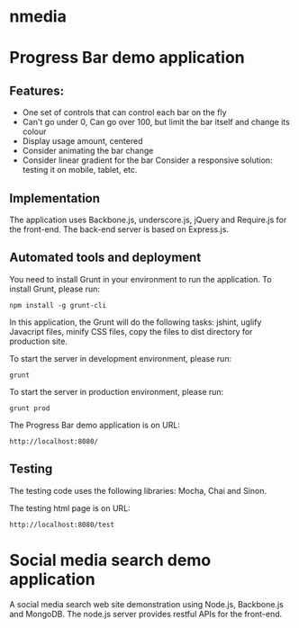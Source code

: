 nmedia
======

# Progress Bar demo application

## Features:
* One set of controls that can control each bar on the fly 
* Can't go under 0, Can go over 100, but limit the bar itself and change its colour 
* Display usage amount, centered 
* Consider animating the bar change 
* Consider linear gradient for the bar Consider a responsive solution: testing it on mobile, tablet, etc.

## Implementation
The application uses Backbone.js, underscore.js, jQuery and Require.js for the front-end. The back-end server is based on Express.js.

## Automated tools and deployment

You need to install Grunt in your environment to run the application. To install Grunt, please run:
```
npm install -g grunt-cli
```

In this application, the Grunt will do the following tasks: jshint, uglify Javacript files, minify CSS files, copy the files to dist directory for production site.

To start the server in development environment, please run:

```
grunt
```
To start the server in production environment, please run:
```
grunt prod
```
The Progress Bar demo application is on URL:
```
http://localhost:8080/
```
## Testing

The testing code uses the following libraries: Mocha, Chai and Sinon.

The testing html page is on URL:
```
http://localhost:8080/test
```

# Social media search demo application

A social media search web site demonstration using Node.js, Backbone.js and MongoDB. The node.js server provides restful APIs for the front-end.


